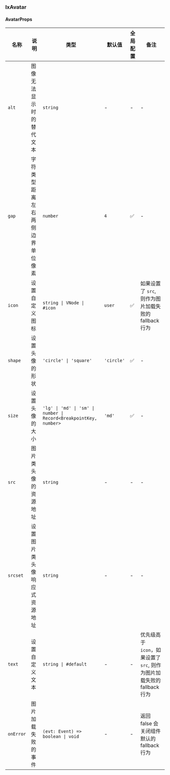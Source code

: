 
### IxAvatar

#### AvatarProps

| 名称 | 说明 | 类型  | 默认值 | 全局配置 | 备注 |
| --- | --- | --- | --- | --- | --- |
| `alt` | 图像无法显示时的替代文本 | `string` | - | - | - |
| `gap` | 字符类型距离左右两侧边界单位像素 | `number` | `4` | ✅ | - |
| `icon` | 设置自定义图标 | `string \| VNode \| #icon` | `user` | ✅ | 如果设置了 `src`, 则作为图片加载失败的 fallback 行为 |
| `shape` | 设置头像的形状 | `'circle' \| 'square'` | `'circle'` | ✅ | - |
| `size` | 设置头像的大小 | `'lg' \| 'md' \| 'sm' \| number \| Record<BreakpointKey, number>` | `'md'` | ✅ | - |
| `src` | 图片类头像的资源地址 | `string` | - | - | - |
| `srcset` | 设置图片类头像响应式资源地址 | `string` | - | - | - |
| `text` | 设置自定义文本 | `string \| #default` | - | - | 优先级高于 `icon`，如果设置了 `src`, 则作为图片加载失败的 fallback 行为 |
| `onError` | 图片加载失败的事件 | `(evt: Event) => boolean \| void` | - | - | 返回 false 会关闭组件默认的 fallback 行为 |
